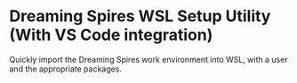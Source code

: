 # Dreaming Spires WSL Setup Utility (With VS Code integration)

Quickly import the Dreaming Spires work environment into WSL, with a user and the appropriate packages.
